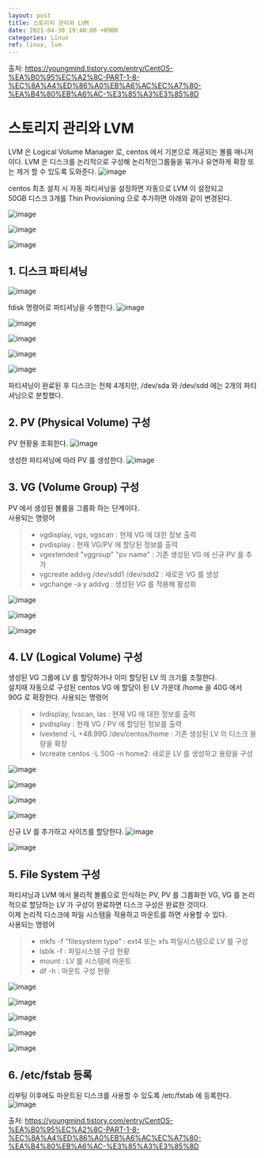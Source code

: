 ```yaml
---
layout: post
title: 스토리지 관리와 LVM
date: 2021-04-30 19:40:00 +0900
categories: Linux
ref: linux, lvm
---
```


출처: https://youngmind.tistory.com/entry/CentOS-%EA%B0%95%EC%A2%8C-PART-1-8-%EC%8A%A4%ED%86%A0%EB%A6%AC%EC%A7%80-%EA%B4%80%EB%A6%AC-%E3%85%A3%E3%85%8D

# 스토리지 관리와 LVM

  LVM 은 Logical Volume Manager 로, centos 에서 기본으로 제공되는 볼륨 매니저이다.
  LVM 은 디스크를 논리적으로 구성해 논리적인그룹들을 묶거나 유연하게 확장 또는 제거 할 수 있도록 도와준다.
![image](https://user-images.githubusercontent.com/13375810/114013764-e0e28e80-98a2-11eb-891e-6e6ed16e93b9.png)

  centos 최초 설치 시 자동 파티셔닝을 설정하면 자동으로 LVM 이 설정되고   
  50GB 디스크 3개를 Thin Provisioning 으로 추가하면 아래와 같이 변경된다.

![image](https://user-images.githubusercontent.com/13375810/114014083-2f902880-98a3-11eb-8193-bc041af167f7.png)  

![image](https://user-images.githubusercontent.com/13375810/114014233-5a7a7c80-98a3-11eb-9c8d-26e49e58970d.png)

![image](https://user-images.githubusercontent.com/13375810/114014536-b0e7bb00-98a3-11eb-9f57-c94a5bf9fac6.png)

## 1. 디스크 파티셔닝
![image](https://user-images.githubusercontent.com/13375810/114014675-d1177a00-98a3-11eb-8b06-73af8f193dbe.png)   

  fdisk 명령어로 파티셔닝을 수행한다.
![image](https://user-images.githubusercontent.com/13375810/114014814-fb693780-98a3-11eb-9699-de4c81e6c8a8.png)

![image](https://user-images.githubusercontent.com/13375810/114014873-0a4fea00-98a4-11eb-95dd-fba6bf4f7384.png)

![image](https://user-images.githubusercontent.com/13375810/114014962-25baf500-98a4-11eb-99e2-e0e955c62a9f.png)

![image](https://user-images.githubusercontent.com/13375810/114015256-73cff880-98a4-11eb-84e6-7aa7a662b31c.png)

![image](https://user-images.githubusercontent.com/13375810/114015302-821e1480-98a4-11eb-9812-c5ee97510f07.png)

  파티셔닝이 완료된 후 디스크는 전체 4개지만, /dev/sda 와 /dev/sdd 에는 2개의 파티셔닝으로 분할했다.

## 2. PV (Physical Volume) 구성
  PV 현황을 조회한다.
![image](https://user-images.githubusercontent.com/13375810/114015655-e3de7e80-98a4-11eb-8585-f6e29dd730d8.png)
   
  생성한 파티셔닝에 따라 PV 를 생성한다.
![image](https://user-images.githubusercontent.com/13375810/114015719-fe185c80-98a4-11eb-8e65-aadd321e6058.png)
   
## 3. VG (Volume Group) 구성
  PV 에서 생성된 볼륨을 그룹화 하는 단계이다.   
  사용되는 명령어   
  > - vgdisplay, vgs, vgscan : 현재 VG 에 대한 정보 출력   
  > - pvdisplay : 현재 VG/PV 에 할당된 정보를 출력   
  > - vgextended "vggroup" "pv name" : 기존 생성된 VG 에 신규 PV 를 추가   
  >  - vgcreate addvg /dev/sdd1 /dev/sdd2 : 새로운 VG 를 생성   
  >  - vgchange -a y addvg : 생성된 VG 를 적용해 활성화   

![image](https://user-images.githubusercontent.com/13375810/114016609-fe652780-98a5-11eb-98b5-0f921ad01e59.png)

![image](https://user-images.githubusercontent.com/13375810/114016691-10df6100-98a6-11eb-9192-f1d066538ffd.png)

![image](https://user-images.githubusercontent.com/13375810/114016774-281e4e80-98a6-11eb-9666-06547e91670f.png)

## 4. LV (Logical Volume) 구성
  생성된 VG 그룹에 LV 를 할당하거나 이미 할당된 LV 의 크기를 조절한다.   
  설치때 자동으로 구성된 centos VG 에 할당이 된 LV 가운데 /home 을 40G 에서 90G 로 확장한다.
  사용되는 명령어
  > - lvdisplay, lvscan, las : 현재 VG 에 대한 정보를 출력
  > - pvdisplay : 현재 VG / PV 에 할당된 정보를 출력
  > - lvextend -L +48.99G /dev/centos/home : 기존 생성된 LV 의 디스크 용량을 확장
  > - lvcreate centos -L 50G -n home2: 새로운 LV 를 생성하고 용량을 구성

![image](https://user-images.githubusercontent.com/13375810/114017375-e641d800-98a6-11eb-9443-3f0735cf288c.png)

![image](https://user-images.githubusercontent.com/13375810/114017421-f35ec700-98a6-11eb-884e-8b74b247e7a3.png)

![image](https://user-images.githubusercontent.com/13375810/114017472-02457980-98a7-11eb-8f6d-1e99a1a0c2ac.png)

![image](https://user-images.githubusercontent.com/13375810/114017537-17baa380-98a7-11eb-8d81-5abdbe0b36ad.png)

  신규 LV 를 추가하고 사이즈를 할당한다.
![image](https://user-images.githubusercontent.com/13375810/114017622-36b93580-98a7-11eb-93cc-29617f245d98.png)

![image](https://user-images.githubusercontent.com/13375810/114017666-420c6100-98a7-11eb-845e-23d8718c48a8.png)

## 5. File System 구성
  파티셔닝과 LVM 에서 물리적 볼륨으로 인식하는 PV, PV 를 그룹화한 VG, VG 를 논리적으로
  할당하는 LV 가 구성이 완료하면 디스크 구성은 완료한 것이다.   
  이제 논리적 디스크에 파일 시스템을 적용하고 마운트를 하면 사용할 수 있다.   
  사용되는 명령어
  > - mkfs -f "filesystem type" : ext4 또는 xfs 파일시스템으로 LV 를 구성
  > - lsblk -f : 파일시스템 구성 현황
  > - mount : LV 를 시스템에 마운트
  > - df -h : 마운트 구성 현황   

![image](https://user-images.githubusercontent.com/13375810/114017948-a5968e80-98a7-11eb-85c7-7e94d22f12ad.png)  

![image](https://user-images.githubusercontent.com/13375810/114017995-b515d780-98a7-11eb-8498-8c9e7ccc20e0.png)

![image](https://user-images.githubusercontent.com/13375810/114018027-be9f3f80-98a7-11eb-983f-980d6fbe5410.png)

![image](https://user-images.githubusercontent.com/13375810/114018068-cbbc2e80-98a7-11eb-92b0-84e718681454.png)

![image](https://user-images.githubusercontent.com/13375810/114018112-dbd40e00-98a7-11eb-8874-a716f1100eb6.png)

## 6. /etc/fstab 등록
  리부팅 이후에도 마운트된 디스크를 사용할 수 있도록 /etc/fstab 에 등록한다.
![image](https://user-images.githubusercontent.com/13375810/114018273-03c37180-98a8-11eb-9ada-0521984b0a04.png)

출처: https://youngmind.tistory.com/entry/CentOS-%EA%B0%95%EC%A2%8C-PART-1-8-%EC%8A%A4%ED%86%A0%EB%A6%AC%EC%A7%80-%EA%B4%80%EB%A6%AC-%E3%85%A3%E3%85%8D